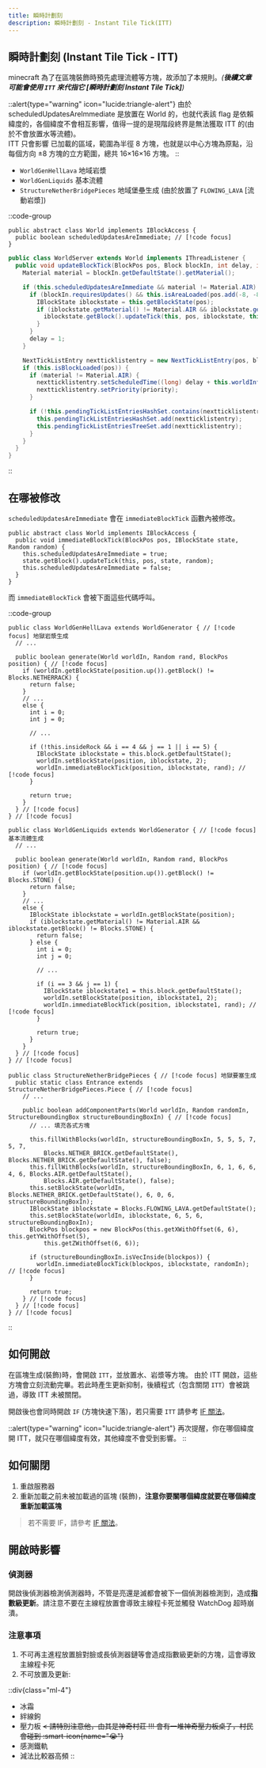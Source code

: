```yaml
---
title: 瞬時計劃刻
description: 瞬時計劃刻 - Instant Tile Tick(ITT)
---
```


## 瞬時計劃刻 (Instant Tile Tick - ITT)

minecraft 為了在區塊裝飾時預先處理流體等方塊，故添加了本規則。_(**後續文章可能會使用 `ITT` 來代指它 \[瞬時計劃刻 Instant Tile Tick]**)_

::alert{type="warning" icon="lucide:triangle-alert"}
由於 scheduledUpdatesAreImmediate 是放置在 World 的，也就代表該 flag 是依賴緯度的，各個緯度不會相互影響，值得一提的是現階段終界是無法獲取 ITT 的(由於不會放置水等流體)。
<br />
ITT 只會影響 已加載的區域，範圍為半徑 8 方塊，也就是以中心方塊為原點，沿每個方向 ±8 方塊的立方範圍，總共 16×16×16 方塊。
::

- `WorldGenHellLava` 地域岩漿
- `WorldGenLiquids` 基本流體
- `StructureNetherBridgePieces` 地域堡壘生成 (由於放置了 `FLOWING_LAVA` [流動岩漿])

::code-group
```java{2} [World.java] line-numbers
public abstract class World implements IBlockAccess {
  public boolean scheduledUpdatesAreImmediate; // [!code focus]
}
```

```java [WorldServer.java] line-numbers
public class WorldServer extends World implements IThreadListener {
  public void updateBlockTick(BlockPos pos, Block blockIn, int delay, int priority) {
    Material material = blockIn.getDefaultState().getMaterial();

    if (this.scheduledUpdatesAreImmediate && material != Material.AIR) {
      if (blockIn.requiresUpdates() && this.isAreaLoaded(pos.add(-8, -8, -8), pos.add(8, 8, 8))) {
        IBlockState iblockstate = this.getBlockState(pos);
        if (iblockstate.getMaterial() != Material.AIR && iblockstate.getBlock() == blockIn) {
          iblockstate.getBlock().updateTick(this, pos, iblockstate, this.rand);
        }
      }
      delay = 1;
    }

    NextTickListEntry nextticklistentry = new NextTickListEntry(pos, blockIn);
    if (this.isBlockLoaded(pos)) {
      if (material != Material.AIR) {
        nextticklistentry.setScheduledTime((long) delay + this.worldInfo.getWorldTotalTime());
        nextticklistentry.setPriority(priority);
      }

      if (!this.pendingTickListEntriesHashSet.contains(nextticklistentry)) {
        this.pendingTickListEntriesHashSet.add(nextticklistentry);
        this.pendingTickListEntriesTreeSet.add(nextticklistentry);
      }
    }
  }
}
```
::

## 在哪被修改

`scheduledUpdatesAreImmediate` 會在 `immediateBlockTick` 函數內被修改。

```java{3,5} [World.java] line-numbers
public abstract class World implements IBlockAccess {
  public void immediateBlockTick(BlockPos pos, IBlockState state, Random random) {
    this.scheduledUpdatesAreImmediate = true;
    state.getBlock().updateTick(this, pos, state, random);
    this.scheduledUpdatesAreImmediate = false;
  }
}
```

而 `immediateBlockTick` 會被下面這些代碼呼叫。

::code-group
```java{1,4,18,23,24} [WorldGenHellLava.java] collapse height=150 line-numbers
public class WorldGenHellLava extends WorldGenerator { // [!code focus] 地獄岩漿生成
  // ...

  public boolean generate(World worldIn, Random rand, BlockPos position) { // [!code focus]
    if (worldIn.getBlockState(position.up()).getBlock() != Blocks.NETHERRACK) {
      return false;
    }
    // ...
    else {
      int i = 0;
      int j = 0;

      // ...

      if (!this.insideRock && i == 4 && j == 1 || i == 5) {
        IBlockState iblockstate = this.block.getDefaultState();
        worldIn.setBlockState(position, iblockstate, 2);
        worldIn.immediateBlockTick(position, iblockstate, rand); // [!code focus]
      }

      return true;
    }
  } // [!code focus]
} // [!code focus]
```

```java{1,4,22,28,29} [WorldGenLiquids.java] collapse height=150 line-numbers
public class WorldGenLiquids extends WorldGenerator { // [!code focus] 基本流體生成
  // ...

  public boolean generate(World worldIn, Random rand, BlockPos position) { // [!code focus]
    if (worldIn.getBlockState(position.up()).getBlock() != Blocks.STONE) {
      return false;
    }
    // ...
    else {
      IBlockState iblockstate = worldIn.getBlockState(position);
      if (iblockstate.getMaterial() != Material.AIR && iblockstate.getBlock() != Blocks.STONE) {
        return false;
      } else {
        int i = 0;
        int j = 0;

        // ...

        if (i == 3 && j == 1) {
          IBlockState iblockstate1 = this.block.getDefaultState();
          worldIn.setBlockState(position, iblockstate1, 2);
          worldIn.immediateBlockTick(position, iblockstate1, rand); // [!code focus]
        }

        return true;
      }
    }
  } // [!code focus]
} // [!code focus]
```

```java{1,2,5,19,23,24,25} [StructureNetherBridgePieces.java] collapse height=150 line-numbers
public class StructureNetherBridgePieces { // [!code focus] 地獄要塞生成
  public static class Entrance extends StructureNetherBridgePieces.Piece { // [!code focus]
    // ...

    public boolean addComponentParts(World worldIn, Random randomIn, StructureBoundingBox structureBoundingBoxIn) { // [!code focus]
      // ... 填充各式方塊

      this.fillWithBlocks(worldIn, structureBoundingBoxIn, 5, 5, 5, 7, 5, 7,
          Blocks.NETHER_BRICK.getDefaultState(), Blocks.NETHER_BRICK.getDefaultState(), false);
      this.fillWithBlocks(worldIn, structureBoundingBoxIn, 6, 1, 6, 6, 4, 6, Blocks.AIR.getDefaultState(),
          Blocks.AIR.getDefaultState(), false);
      this.setBlockState(worldIn, Blocks.NETHER_BRICK.getDefaultState(), 6, 0, 6, structureBoundingBoxIn);
      IBlockState iblockstate = Blocks.FLOWING_LAVA.getDefaultState();
      this.setBlockState(worldIn, iblockstate, 6, 5, 6, structureBoundingBoxIn);
      BlockPos blockpos = new BlockPos(this.getXWithOffset(6, 6), this.getYWithOffset(5),
          this.getZWithOffset(6, 6));

      if (structureBoundingBoxIn.isVecInside(blockpos)) {
        worldIn.immediateBlockTick(blockpos, iblockstate, randomIn); // [!code focus]
      }

      return true;
    } // [!code focus]
  } // [!code focus]
} // [!code focus]
```
::

## 如何開啟

在區塊生成(裝飾)時，會開啟 `ITT`，並放置水、岩漿等方塊。
由於 ITT 開啟，這些方塊會立刻流動完畢。若此時產生更新抑制，後續程式（包含關閉 `ITT`）會被跳過，導致 ITT 未被關閉。

開啟後也會同時開啟 `IF` (方塊快速下落)，若只需要 `ITT` 請參考 [IF 關法](/thread-store/rule/fallinstantly#如何關閉)。

::alert{type="warning" icon="lucide:triangle-alert"}
再次提醒，你在哪個緯度開 ITT，就只在哪個緯度有效，其他緯度不會受到影響。
::

## 如何關閉

1. 重啟服務器
2. 重新加載之前未被加載過的區塊 (裝飾)，**注意你要關哪個緯度就要在哪個緯度重新加載區塊**

> 若不需要 IF，請參考 [IF 關法](/thread-store/rule/fallinstantly#如何關閉)。

## 開啟時影響

### 偵測器

開啟後偵測器檢測偵測器時，不管是亮還是滅都會被下一個偵測器檢測到，造成**指數級更新**。請注意不要在主線程放置會導致主線程卡死並觸發 WatchDog 超時崩潰。

### 注意事項

1. 不可再主進程放置臉對臉或長偵測器鏈等會造成指數級更新的方塊，這會導致主線程卡死
2. 不可放置及更新:

::div{class="ml-4"}
- 冰霜
- 絆線鉤
- 壓力板 ~~< 請特別注意他，由其是神奇村莊 !!! 會有一堆神奇壓力板桌子，村民會碰到 :smart-icon{name="😭"}~~
- 感測鐵軌
- 減法比較器高頻
::
